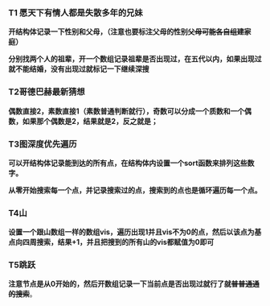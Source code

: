 ### T1 愿天下有情人都是失散多年的兄妹

**开结构体记录一下性别和父母，（注意也要标注父母的性别~~父母可能各自组建家庭~~）**

**分别找两个人的祖辈，开一个数组记录祖辈是否出现过，在五代以内，如果出现过就不能结婚，没有出现过就标记一下继续深搜**

### T2**哥德巴赫最新猜想**

**偶数直接2，素数直接1（素数普通判断就行），奇数可以分成一个质数和一个偶数，如果那个偶数是2，结果就是2，反之就是；**

### T3**图深度优先遍历**

**可以开结构体记录能到达的所有点，在结构体内设置一个sort函数来排列这些数字。**

**从零开始搜索每一个点，并记录搜索过的点，搜索到的点也是循环遍历每一个点。**

### T4山

**设置一个跟山数组一样的数组vis，遍历出现1并且vis不为0的点，然后以该点为基点向四周搜索，结果+1，并且把搜到的所有山的vis都赋值为0即可**

### T5跳跃

**注意节点是从0开始的，然后开数组记录一下当前点是否出现过就行了~~就普普通通的搜索~~**。